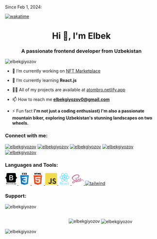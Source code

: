 Since Feb 1, 2024: <br>

[![wakatime](https://wakatime.com/badge/user/018d6315-9e1f-43e0-b4a5-8e5e402d8778.svg)](https://wakatime.com/@018d6315-9e1f-43e0-b4a5-8e5e402d8778)
 
<h1 align="center">Hi 👋, I'm Elbek</h1>
<h3 align="center">A passionate frontend developer from Uzbekistan</h3>

<p align="left"> <img src="https://komarev.com/ghpvc/?username=elbekgiyozov&label=Profile%20views&color=0e75b6&style=flat" alt="elbekgiyozov" /> </p>

- 🔭 I’m currently working on [NFT Marketplace](nftmarketplace-atom.netlify.app)

- 🌱 I’m currently learning **React.js**

- 👨‍💻 All of my projects are available at [atombro.netlify.app](atombro.netlify.app)

- 📫 How to reach me **elbekgiyozov0@gmail.com**

- ⚡ Fun fact **I'm not just a coding enthusiast) I'm also a passionate mountain biker, exploring Uzbekistan's stunning landscapes on two wheels.**

<h3 align="left">Connect with me:</h3>
<p align="left">
<a href="https://codepen.io/elbekgiyozov" target="blank"><img align="center" src="https://raw.githubusercontent.com/rahuldkjain/github-profile-readme-generator/master/src/images/icons/Social/codepen.svg" alt="elbekgiyozov" height="30" width="40" /></a>
<a href="https://linkedin.com/in/elbekgiyozov" target="blank"><img align="center" src="https://raw.githubusercontent.com/rahuldkjain/github-profile-readme-generator/master/src/images/icons/Social/linked-in-alt.svg" alt="elbekgiyozov" height="30" width="40" /></a>
<a href="https://fb.com/elbekgiyozov" target="blank"><img align="center" src="https://raw.githubusercontent.com/rahuldkjain/github-profile-readme-generator/master/src/images/icons/Social/facebook.svg" alt="elbekgiyozov" height="30" width="40" /></a>
<a href="https://instagram.com/elbekgiyozov" target="blank"><img align="center" src="https://raw.githubusercontent.com/rahuldkjain/github-profile-readme-generator/master/src/images/icons/Social/instagram.svg" alt="elbekgiyozov" height="30" width="40" /></a>
<a href="https://www.youtube.com/c/elbekgiyozov" target="blank"><img align="center" src="https://raw.githubusercontent.com/rahuldkjain/github-profile-readme-generator/master/src/images/icons/Social/youtube.svg" alt="elbekgiyozov" height="30" width="40" /></a>
</p>

<h3 align="left">Languages and Tools:</h3>
<p align="left"> <a href="https://getbootstrap.com" target="_blank" rel="noreferrer"> <img src="https://raw.githubusercontent.com/devicons/devicon/master/icons/bootstrap/bootstrap-plain-wordmark.svg" alt="bootstrap" width="40" height="40"/> </a> <a href="https://www.w3schools.com/css/" target="_blank" rel="noreferrer"> <img src="https://raw.githubusercontent.com/devicons/devicon/master/icons/css3/css3-original-wordmark.svg" alt="css3" width="40" height="40"/> </a> <a href="https://www.w3.org/html/" target="_blank" rel="noreferrer"> <img src="https://raw.githubusercontent.com/devicons/devicon/master/icons/html5/html5-original-wordmark.svg" alt="html5" width="40" height="40"/> </a> <a href="https://developer.mozilla.org/en-US/docs/Web/JavaScript" target="_blank" rel="noreferrer"> <img src="https://raw.githubusercontent.com/devicons/devicon/master/icons/javascript/javascript-original.svg" alt="javascript" width="40" height="40"/> </a> <a href="https://reactjs.org/" target="_blank" rel="noreferrer"> <img src="https://raw.githubusercontent.com/devicons/devicon/master/icons/react/react-original-wordmark.svg" alt="react" width="40" height="40"/> </a> <a href="https://sass-lang.com" target="_blank" rel="noreferrer"> <img src="https://raw.githubusercontent.com/devicons/devicon/master/icons/sass/sass-original.svg" alt="sass" width="40" height="40"/> </a> <a href="https://tailwindcss.com/" target="_blank" rel="noreferrer"> <img src="https://www.vectorlogo.zone/logos/tailwindcss/tailwindcss-icon.svg" alt="tailwind" width="40" height="40"/> </a> </p>

<h3 align="left">Support:</h3>
<p><a href="https://www.buymeacoffee.com/elbekgiyozov"> <img align="left" src="https://cdn.buymeacoffee.com/buttons/v2/default-yellow.png" height="50" width="210" alt="elbekgiyozov" /></a></p><br><br>

<p><img align="left" src="https://github-readme-stats.vercel.app/api/top-langs?username=elbekgiyozov&show_icons=true&theme=dracula&locale=en&layout=compact" alt="elbekgiyozov" /></p>

<p>&nbsp;<img align="center" src="https://github-readme-stats.vercel.app/api?username=elbekgiyozov&show_icons=true&theme=dracula&locale=en" alt="elbekgiyozov" /></p>

<p><img align="center" src="https://github-readme-streak-stats.herokuapp.com/?user=elbekgiyozov&theme=dark" alt="elbekgiyozov" /></p>

